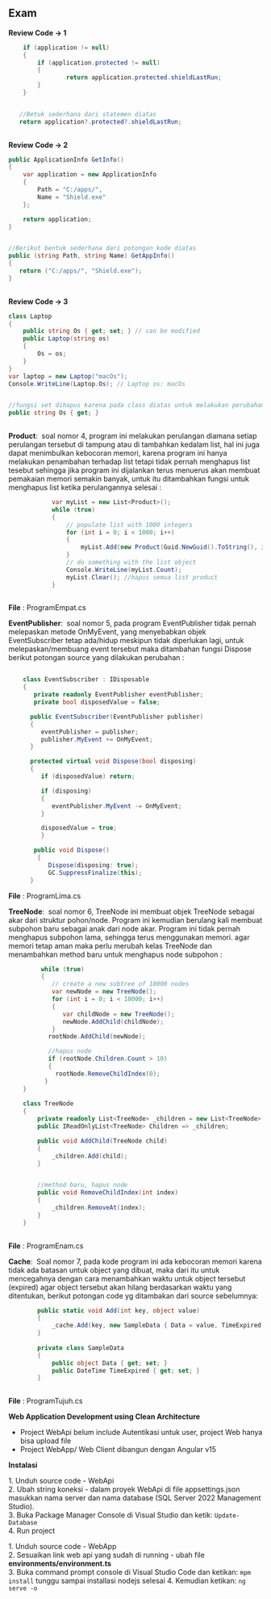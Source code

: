 ## Exam

**Review Code → 1**

```cs
    if (application != null)
    {
        if (application.protected != null)
        {
                return application.protected.shieldLastRun;
        }
    }


   //Betuk sederhana dari statemen diatas
   return application?.protected?.shieldLastRun;
        
```

**Review Code → 2**

```cs
public ApplicationInfo GetInfo()
{
    var application = new ApplicationInfo
    {
        Path = "C:/apps/",
        Name = "Shield.exe"
    };

    return application;
}


//Berikut bentuk sederhana dari potongan kode diatas
public (string Path, string Name) GetAppInfo()
{
   return ("C:/apps/", "Shield.exe");
}
        
```

**Review Code → 3**

```cs
class Laptop
{
    public string Os { get; set; } // can be modified
    public Laptop(string os)
    {
        Os = os;
    }
}
var laptop = new Laptop("macOs");
Console.WriteLine(Laptop.Os); // Laptop os: macOs


//fungsi set dihapus karena pada class diatas untuk melakukan perubahan value terhadap property Os atau tidak digunakan sama sekali
public string Os { get; } 
        
```

**Product**:  soal nomor 4, program ini melakukan perulangan diamana setiap perulangan tersebut di tampung atau di tambahkan kedalam list, hal ini juga dapat menimbulkan kebocoran memori, karena program ini hanya melakukan penambahan terhadap list tetapi tidak pernah menghapus list tesebut sehingga jika program ini dijalankan terus menuerus akan membuat pemakaian memori semakin banyak, untuk itu ditambahkan fungsi untuk menghapus list ketika perulangannya selesai :

```cs
            var myList = new List<Product>();
            while (true)
            {
                // populate list with 1000 integers
                for (int i = 0; i < 1000; i++)
                {
                    myList.Add(new Product(Guid.NewGuid().ToString(), i));
                }
                // do something with the list object
                Console.WriteLine(myList.Count);
                myList.Clear(); //hapus semua list product
            }
        
```

**File** : ProgramEmpat.cs

**EventPublisher**:  soal nomor 5, pada program EventPublisher tidak pernah melepaskan metode OnMyEvent, yang menyebabkan objek EventSubscriber tetap ada/hidup meskipun tidak diperlukan lagi, untuk melepaskan/membuang event tersebut maka ditambahan fungsi Dispose berikut potongan source yang dilakukan perubahan :

```cs

    class EventSubscriber : IDisposable
    {
       private readonly EventPublisher eventPublisher;
       private bool disposedValue = false;

      public EventSubscriber(EventPublisher publisher)
      {
         eventPublisher = publisher;
         publisher.MyEvent += OnMyEvent;
      }

      protected virtual void Dispose(bool disposing)
      {
         if (disposedValue) return;

         if (disposing)
         {
            eventPublisher.MyEvent -= OnMyEvent;
         }

         disposedValue = true;
         }

       public void Dispose()
        {
           Dispose(disposing: true);
           GC.SuppressFinalize(this);
      }        
```

**File** : ProgramLima.cs

**TreeNode**:  soal nomor 6, TreeNode ini membuat objek TreeNode sebagai akar dari struktur pohon/node. Program ini kemudian berulang kali membuat subpohon baru sebagai anak dari node akar. Program ini tidak pernah menghapus subpohon lama, sehingga terus menggunakan memori. agar memori tetap aman maka perlu merubah kelas TreeNode dan menambahkan method baru untuk menghapus node subpohon :

```cs
         while (true)
         {
            // create a new subtree of 10000 nodes  
            var newNode = new TreeNode();
            for (int i = 0; i < 10000; i++)
            {
               var childNode = new TreeNode();
               newNode.AddChild(childNode);
            }
           rootNode.AddChild(newNode);

           //hapus node
           if (rootNode.Children.Count > 10)
           {
             rootNode.RemoveChildIndex(0);
          }
    }
        
    class TreeNode
    {
        private readonly List<TreeNode> _children = new List<TreeNode>();
        public IReadOnlyList<TreeNode> Children => _children;

        public void AddChild(TreeNode child)
        {
            _children.Add(child);
        }


		//method baru, hapus node
        public void RemoveChildIndex(int index)
        {
            _children.RemoveAt(index);
        }
    }
        
```

**File** : ProgramEnam.cs

**Cache**:  Soal nomor 7, pada kode program ini ada kebocoran memori karena tidak ada batasan untuk object yang dibuat, maka dari itu untuk mencegahnya dengan cara menambahkan waktu untuk object tersebut (expired) agar object tersebut akan hilang berdasarkan waktu yang ditentukan, berikut potongan code yg ditambakan dari source sebelumnya:

```cs
        public static void Add(int key, object value)
        {
            _cache.Add(key, new SampleData { Data = value, TimeExpired = DateTime.Now + TimeSpan.FromMinutes(5)});
        }
        
        private class SampleData
        {
            public object Data { get; set; }
            public DateTime TimeExpired { get; set; }
        }
        
```

**File** : ProgramTujuh.cs

**Web Application Development using Clean Architecture**

*   Project WebApi belum include Autentikasi untuk user, project Web hanya bisa upload file
*   Project WebApp/ Web Client dibangun dengan Angular v15

**Instalasi**

1\. Unduh source code - WebApi  
2\. Ubah string koneksi - dalam proyek WebApi di file appsettings.json masukkan nama server dan nama database (SQL Server 2022 Management Studio).  
3\. Buka Package Manager Console di Visual Studio dan ketik: `Update-Database`  
4\. Run project

1\. Unduh source code - WebApp  
2\. Sesuaikan link web api yang sudah di running - ubah file **environments/environment.ts**  
3\. Buka command prompt console di Visual Studio Code dan ketikan: `mpm install` tunggu sampai installasi nodejs selesai
4\. Kemudian ketikan: `ng serve -o`
